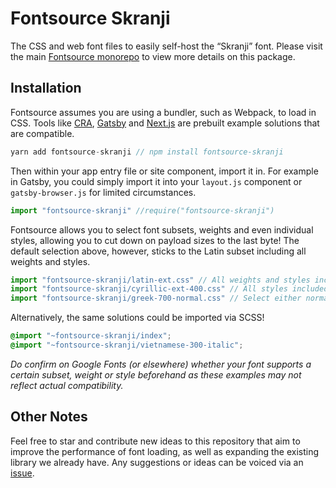 # Fontsource Skranji

The CSS and web font files to easily self-host the “Skranji” font. Please visit the main [Fontsource monorepo](https://github.com/DecliningLotus/fontsource) to view more details on this package.

## Installation

Fontsource assumes you are using a bundler, such as Webpack, to load in CSS. Tools like [CRA](https://create-react-app.dev/), [Gatsby](https://www.gatsbyjs.org/) and [Next.js](https://nextjs.org/) are prebuilt example solutions that are compatible.

```javascript
yarn add fontsource-skranji // npm install fontsource-skranji
```

Then within your app entry file or site component, import it in. For example in Gatsby, you could simply import it into your `layout.js` component or `gatsby-browser.js` for limited circumstances.

```javascript
import "fontsource-skranji" //require("fontsource-skranji")
```

Fontsource allows you to select font subsets, weights and even individual styles, allowing you to cut down on payload sizes to the last byte! The default selection above, however, sticks to the Latin subset including all weights and styles.

```javascript
import "fontsource-skranji/latin-ext.css" // All weights and styles included.
import "fontsource-skranji/cyrillic-ext-400.css" // All styles included.
import "fontsource-skranji/greek-700-normal.css" // Select either normal or italic.
```

Alternatively, the same solutions could be imported via SCSS!

```scss
@import "~fontsource-skranji/index";
@import "~fontsource-skranji/vietnamese-300-italic";
```

_Do confirm on Google Fonts (or elsewhere) whether your font supports a certain subset, weight or style beforehand as these examples may not reflect actual compatibility._

## Other Notes

Feel free to star and contribute new ideas to this repository that aim to improve the performance of font loading, as well as expanding the existing library we already have. Any suggestions or ideas can be voiced via an [issue](https://github.com/DecliningLotus/fontsource/issues).
